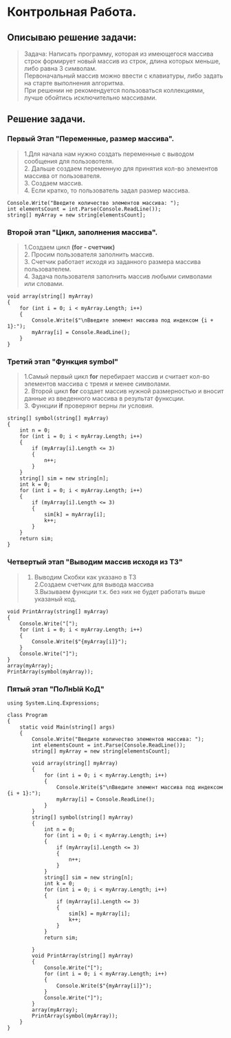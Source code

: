 # Контрольная Работа.

## Описываю решение задачи:
> Задача: Написать программу, которая из имеющегося массива строк формирует новый массив из строк, длина которых меньше, либо равна 3 символам.<br> Первоначальный массив можно ввести с клавиатуры, либо задать на старте выполнения алгоритма.<br> При решении не рекомендуется пользоваться коллекциями, лучше обойтись исключительно массивами.

## Решение задачи.
### Первый Этап "Переменные, размер массива".
> 1.Для начала нам нужно создать переменные с выводом сообщения для пользовотеля. 
<br>2. Дальше создаем переменную для принятия кол-во элементов массива от пользователя. 
<br>3. Создаем массив. 
<br>4. Если кратко, то пользователь задал размер массива.
```
Console.Write("Введите количество элементов массива: ");
int elementsCount = int.Parse(Console.ReadLine());
string[] myArray = new string[elementsCount];
```
### Второй этап "Цикл, заполнения массива".
> 1.Создаем цикл **(for - счетчик)**
<br>2. Просим пользователя заполнить массив.
<br>3. Счетчик работает исходя из заданного размера массива пользователем.
<br>4. Задача пользователя заполнить массив любыми символами или словами.
```
void array(string[] myArray)
{
    for (int i = 0; i < myArray.Length; i++)
    {
        Console.Write($"\nВведите элемент массива под индексом {i + 1}:");
        myArray[i] = Console.ReadLine();
    }
}
```
### Третий этап "Функция **symbol**"
> 1.Самый первый цикл **for** перебирает массив и считает кол-во элементов массива с тремя и менее символами.
<br>2. Второй цикл **for** создает массив нужной размерностью и вносит данные из введенного массива в результат функсции.
<br>3. Функции **if** проверяют верны ли условия.
```
string[] symbol(string[] myArray)
{
    int n = 0;
    for (int i = 0; i < myArray.Length; i++)
    {
        if (myArray[i].Length <= 3)
        {
            n++;
        }
    }
    string[] sim = new string[n];
    int k = 0;
    for (int i = 0; i < myArray.Length; i++)
    {
        if (myArray[i].Length <= 3)
        {
            sim[k] = myArray[i];
            k++;
        }
    }
    return sim;
}
```
### Четвертый этап "Выводим массив исходя из ТЗ"
> 1. Выводим Скобки как указано в ТЗ
<br>2.Создаем счетчик для вывода массива
<br>3.Вызываем функции т.к. без них не будет работать выше указаный код.
```
void PrintArray(string[] myArray)
{
    Console.Write("[");
    for (int i = 0; i < myArray.Length; i++)
    {
        Console.Write($"{myArray[i]}");
    }
    Console.Write("]");
}
array(myArray);
PrintArray(symbol(myArray));
```
### Пятый этап "ПоЛнЫй КоД"
```
using System.Linq.Expressions;

class Program
{
    static void Main(string[] args)
    {
        Console.Write("Введите количество элементов массива: ");
        int elementsCount = int.Parse(Console.ReadLine());
        string[] myArray = new string[elementsCount];

        void array(string[] myArray)
        {
            for (int i = 0; i < myArray.Length; i++)
            {
                Console.Write($"\nВведите элемент массива под индексом {i + 1}:");
                myArray[i] = Console.ReadLine();
            }
        }
        string[] symbol(string[] myArray)
        {
            int n = 0;
            for (int i = 0; i < myArray.Length; i++)
            {
                if (myArray[i].Length <= 3)
                {
                    n++;
                }
            }
            string[] sim = new string[n];
            int k = 0;
            for (int i = 0; i < myArray.Length; i++)
            {
                if (myArray[i].Length <= 3)
                {
                    sim[k] = myArray[i];
                    k++;
                }
            }
            return sim;

        }
        void PrintArray(string[] myArray)
        {
            Console.Write("[");
            for (int i = 0; i < myArray.Length; i++)
            {
                Console.Write($"{myArray[i]}");
            }
            Console.Write("]");
        }
        array(myArray);
        PrintArray(symbol(myArray));
    }
}
```